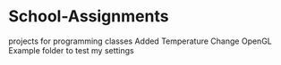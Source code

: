 # School-Assignments
projects for programming classes
Added Temperature Change OpenGL Example folder to test my settings
